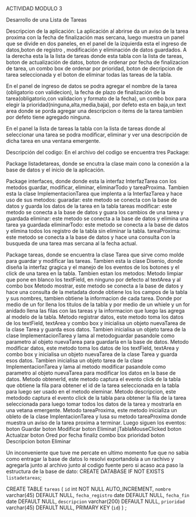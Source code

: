 ACTIVIDAD MODULO 3

Desarrollo de una Lista de Tareas

Descripcion de la aplicación:
La aplicación al abrirse da un aviso de la tarea proxima con la fecha de finalización mas sercana,
luego muestra un panel que se divide en dos paneles, en el panel de la izquierda esta el ingreso 
de datos,boton de registro , modificación y eliminación de datos guardados. A la derecha esta la
la lista de tareas donde esta tabla con la lista de tareas, boton de actualización de datos, boton
de ordenar por fecha de finalizacion de tarea, un combo box de ordenar por prioridad, boton de 
decripcion de tarea seleccionada y el boton de eliminar todas las tareas de la tabla.

En el panel de ingreso de datos se podra agregar el nombre de la tarea (obligatorio con validecion),
la fecha de plazo de finalización de la tarea(obligatorio,con validacion y formato de la fecha), un
combo box para elegir la prioridad(ninguna,alta,media,baja), por defeto esta en baja,un text area
donde se porda agregar una descripcion o items de la tarea tambien por defeto tiene agregado ninguna.

En el panel la lista de tareas la tabla con la lista de tareas donde al seleccionar una tarea se 
podra modificar, eliminar y ver una descripción de dicha tarea en una ventana emergente.

Descripción del codigo:
En el archivo del codigo se encuentra tres Package:

Package listadetareas, donde se encutra la clase main cono la conexión a la base de datos y el inicio de la 
aplicación.

Package interfaces, donde donde esta la interfaz InterfazTarea con los metodos guardar, modificar, eliminar,
eliminarTodo y tareaProxima. Tambien esta la clase ImplementacionTarea que implenta a la InterfazTarea
y hace uso de sus metodos:
guaradar: este metodo se conecta con la base de datos y guarda los datos de la tarea en la tabla tareas
modificar: este metodo se conecta a la base de datos y guara los cambios de una tarea y guardada
eliminar: este metodo se conecta a la base de datos y elimina una tarea ya guardada
eliminarTodo: este metodo se conecta a la base de datos y elimina todos los registro de la tabla sin 
eliminar la tabla.
tareaProxima: este metodo se conecta a la base de datos y hace una consulta con la busqueda de una
tarea mas sercana al la fecha actual.

Package tareas, donde se encuentra la clase Tarea que sirve como molde para guardar y modificar las tareas.
Tambien esta la clase Disenio, donde diseña la interfaz gragica y el manejo de los eventos de los botones
y el click de una tarea en la tabla. Tambien estan los metodos:
Metodo limpiar que pone en blanco los textField, en ninguno por defecto al textArea y al combo box
Metodo mostrar, este metodo se conecta a la base de datos y hace una consulta de la metadata donde obtiene los
los campos de la tabla y sus nombres, tambien obtiene la informacion de cada tarea. Donde por medio de un for
llena los titulos de la tabla y por medio de un whiele y un for anidado llena las filas con las tareas y la 
informacion que luego las agrega al modelo de la tabla.
Metodo registrar datos, este metodo toma los datos de los textField, textArea y combo box y inicialisa un
objeto nuevaTarea de la clase Tarea y guarda esos datos. Tambien inicialisa un objeto tarea de la clase
ImplementacionTarea y lama al metodoguardar pasandole como parametro al objeto nuevaTarea para 
guardarla en la base de datos.
Metodo modificar datos, este metodo toma los datos de los textField, textArea y combo box y inicialisa un
objeto nuevaTarea de la clase Tarea y guarda esos datos. Tambien inicialisa un objeto tarea de la clase
ImplementacionTarea y lama al metodo modificar pasandole como parametro al objeto nuevaTarea para 
modificar los datos en la base de datos.
Metodo obtenerId, este metodo captura el evento click de la tabla que obtiene la fila para obtener el id de la 
tarea seleccionada en la tabla para luego ser usado en el metodo eleminar.
Metodo descripcion, este metododo captura el evento click de la tabla para obtener la fila de la tarea 
seleccionada para luego tomar todos los datos de la tarea y mostrarla en una vetana emergente.
Metodo tareaProxima, este metodo inicializa un obleto de la clase ImplentacionTarea y lusa su metodo 
tareaProxima donde muestra un aviso de la tarea proxima a terminar.
Luego siguen los eventos: 
boton Guardar
boton Modificar
boton Eliminat
jTablaMouseClicked
boton Actualzar
boton Ored por fecha finaliz
combo box prioridad
boton Descripcion
boton Eliminar

Un inconveniente que tuve me percate en ultimo momento fue que no sabia como entragar la base de datos
lo resolvi exportandola a un rachivo y agregarla junto al archivo junto al codigo fuente pero si acaso aca 
paso la estructura de la base de dato:
CREATE DATABASE  IF NOT EXISTS `listadetareas`; 

CREATE TABLE `tareas` (
  `id` int NOT NULL AUTO_INCREMENT,
  `nombre` varchar(45) DEFAULT NULL,
  `fecha_registro` date DEFAULT NULL,
  `fecha_fin` date DEFAULT NULL,
  `descripcion` varchar(200) DEFAULT NULL,
  `prioridad` varchar(45) DEFAULT NULL,
  PRIMARY KEY (`id`)
) ;

